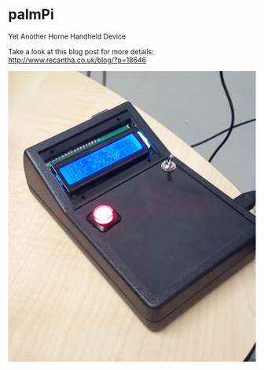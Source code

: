 # palmPi
Yet Another Horne Handheld Device

Take a look at this blog post for more details: http://www.recantha.co.uk/blog/?p=18646

![picture of the palmPi](https://raw.githubusercontent.com/recantha/palmPi/master/palmPi-whole.jpg)
